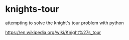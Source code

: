 # knights-tour
attempting to solve the knight's tour problem with python 

https://en.wikipedia.org/wiki/Knight%27s_tour
